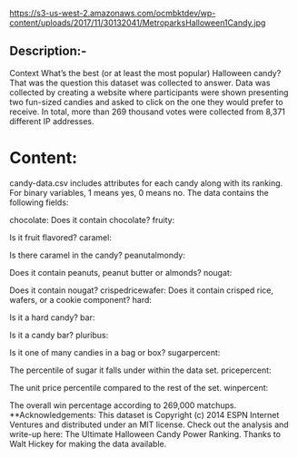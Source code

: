 
https://s3-us-west-2.amazonaws.com/ocmbktdev/wp-content/uploads/2017/11/30132041/MetroparksHalloween1Candy.jpg

## **Description:-**
Context
What’s the best (or at least the most popular) Halloween candy? That was the question this dataset was collected to answer. Data was collected by creating a website where participants were shown presenting two fun-sized candies and asked to click on the one they would prefer to receive. In total, more than 269 thousand votes were collected from 8,371 different IP addresses.

# Content:

candy-data.csv includes attributes for each candy along with its ranking. For binary variables, 1 means yes, 0 means no. The data contains the following fields:

chocolate: Does it contain chocolate?
fruity:

Is it fruit flavored?
caramel:

Is there caramel in the candy?
peanutalmondy:

Does it contain peanuts, peanut butter or almonds?
nougat: 

Does it contain nougat?
crispedricewafer: Does it contain crisped rice, wafers, or a cookie component?
hard:

Is it a hard candy?
bar: 

Is it a candy bar?
pluribus:

Is it one of many candies in a bag or box?
sugarpercent:

The percentile of sugar it falls under within the data set.
pricepercent: 

The unit price percentile compared to the rest of the set.
winpercent: 

The overall win percentage according to 269,000 matchups.
**Acknowledgements:
This dataset is Copyright (c) 2014 ESPN Internet Ventures and distributed under an MIT license. Check out the analysis and write-up here: The Ultimate Halloween Candy Power Ranking. Thanks to Walt Hickey for making the data available.

